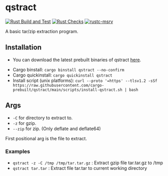 # qstract

[![Rust Build and Test](https://github.com/cargo-prebuilt/qstract/actions/workflows/build.yml/badge.svg?event=push)](https://github.com/cargo-prebuilt/qstract/actions/workflows/build.yml)
[![Rust Checks](https://github.com/cargo-prebuilt/qstract/actions/workflows/checks.yml/badge.svg?event=push)](https://github.com/cargo-prebuilt/qstract/actions/workflows/checks.yml)
[![rustc-msrv](https://img.shields.io/badge/rustc-1.63%2B-blue?logo=rust)](https://www.rust-lang.org/tools/install)

A basic tar/zip extraction program.

## Installation

- You can download the latest prebuilt binaries of qstract [here](https://github.com/cargo-prebuilt/qstract/releases/latest).
<!-- - Cargo install: ```cargo install qstract``` -->
<!-- - Cargo prebuilt: ```cargo prebuilt qstract``` -->
- Cargo binstall: ```cargo binstall qstract --no-confirm```
- Cargo quickinstall: ```cargo quickinstall qstract```
- Install script (unix platforms): ```curl --proto '=https' --tlsv1.2 -sSf https://raw.githubusercontent.com/cargo-prebuilt/qstract/main/scripts/install-qstract.sh | bash```
<!-- - For github actions you can use [cargo-prebuilt/cargo-prebuilt-action](https://github.com/cargo-prebuilt/cargo-prebuilt-action) -->

## Args

- `-C` for directory to extract to.
- `-z` for gzip.
- `--zip` for zip. (Only deflate and deflate64)

First positional arg is the file to extract.

### Examples

- `qstract -z -C /tmp /tmp/tar.tar.gz` : Extract gzip file tar.tar.gz to /tmp
- `qstract tar.tar` : Extract file tar.tar to current working directory
